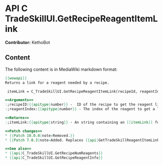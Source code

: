 # API C TradeSkillUI.GetRecipeReagentItemLink

**Contributor:** KethoBot

## Content

The following content is in MediaWiki markdown format:

```mediawiki
{{wowapi}}
Returns a link for a reagent needed by a recipe.

 itemLink = C_TradeSkillUI.GetRecipeReagentItemLink(recipeId, reagentIndex)

==Arguments==
:;recipeID:{{apitype|number}} -  ID of the recipe to get the reagent link for.
:;reagentIndex:{{apitype|number}} - The index of the reagent to get a link for, between 1 and {{api|C_TradeSkillUI.GetRecipeNumReagents}}(recipeID)..

==Returns==
:;itemLink:{{apitype|string}} - An string containing an [[itemLink]] for the requested reagent.

==Patch changes==
* {{Patch 10.0.0|note=Removed.}}
* {{Patch 7.0.3|note=Added. Replaces {{api|GetTradeSkillReagentItemLink}}.}}

==See also==
* {{api|C_TradeSkillUI.GetRecipeNumReagents}}
* {{api|C_TradeSkillUI.GetRecipeReagentInfo}}
```